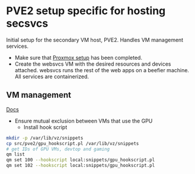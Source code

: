 # PVE2 setup specific for hosting secsvcs
Initial setup for the secondary VM host, PVE2. Handles VM management services.

- Make sure that [Proxmox setup](./proxmox.md) has been completed.
- Create the websvcs VM with the desired resources and devices attached. websvcs runs the rest of the web apps on a beefier machine. All services are containerized.

## VM management
[Docs](https://pve.proxmox.com/pve-docs/qm.1.html)

- Ensure mutual exclusion between VMs that use the GPU
  - Install hook script
```bash
mkdir -p /var/lib/vz/snippets
cp src/pve2/gpu_hookscript.pl /var/lib/vz/snippets
# get IDs of GPU VMs, devtop and gaming
qm list
qm set 100 --hookscript local:snippets/gpu_hookscript.pl
qm set 102 --hookscript local:snippets/gpu_hookscript.pl
```
